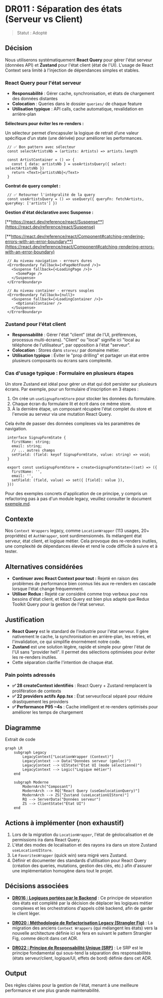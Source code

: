 # DR011 : Séparation des états (Serveur vs Client)

> Statut : Adopté

## Décision

Nous utiliserons systématiquement **React Query** pour gérer l'état serveur (données API) et **Zustand** pour l'état client (état de l'UI). L'usage de React Context sera limité à l'injection de dépendances simples et stables.

### **React Query pour l'état serveur**

- **Responsabilité** : Gérer cache, synchronisation, et états de chargement des données distantes
- **Colocation** : Queries dans le dossier `queries/` de chaque feature
- **Utilisation typique** : API calls, cache automatique, revalidation en arrière-plan

**Sélecteurs pour éviter les re-renders :**

Un sélecteur permet d’encapsuler la logique de retrait d’une valeur spécifique d’un state (une dérivée) pour améliorer les performances.

```tsx
 // ✅ Bon pattern avec sélecteur
 const selectArtistsNb = (artists: Artists) => artists.length
 
 const ArtistContainer = () => {
   const { data: artistsNb } = useArtistsQuery({ select: selectArtistsNb })
   return <Text>{artistsNb}</Text>
 }
```

**Contrat de query complet :**

```tsx
 // ✅ Retourner l'intégralité de la query
 const useArtistsQuery = () => useQuery({ queryFn: fetchArtists, queryKey: ['artists'] })
```

**Gestion d'état déclarative avec Suspense :**

[**https://react.dev/reference/react/Suspense**](https://react.dev/reference/react/Suspense)

[**https://react.dev/reference/react/Component#catching-rendering-errors-with-an-error-boundary**](https://react.dev/reference/react/Component#catching-rendering-errors-with-an-error-boundary)

```tsx
 // Au niveau navigation - erreurs dures
 <ErrorBoundary fallback={<PageNotFound />}>
   <Suspense fallback={<LoadingPage />}>
     <SomePage />
   </Suspense>
 </ErrorBoundary>
 
 // Au niveau container - erreurs souples
 <ErrorBoundary fallback={null}>
   <Suspense fallback={<LoadingContainer />}>
     <OptionalContainer />
   </Suspense>
 </ErrorBoundary>
```

### **Zustand pour l'état client**

- **Responsabilité** : Gérer l'état "client" (état de l'UI, préférences, processus multi-écrans). "Client" ou "local" signifie ici "local au téléphone de l'utilisateur", par opposition à l'état "serveur".
- **Colocation** : Stores dans `stores/` par domaine métier.
- **Utilisation typique** : Éviter le "prop drilling" et partager un état entre plusieurs composants ou écrans sans complexité.

### **Cas d'usage typique : Formulaire en plusieurs étapes**

Un store Zustand est idéal pour gérer un état qui doit persister sur plusieurs écrans. Par exemple, pour un formulaire d'inscription en 3 étapes :

1. On crée un `useSignupFormStore` pour stocker les données du formulaire.
2. Chaque écran du formulaire lit et écrit dans ce même store.
3. À la dernière étape, un composant récupère l'état complet du store et l'envoie au serveur via une mutation React Query.

Cela évite de passer des données complexes via les paramètres de navigation.

```tsx
 interface SignupFormState {
   firstName: string;
   email: string;
   // ... autres champs
   setField: (field: keyof SignupFormState, value: string) => void;
 }
 
 export const useSignupFormStore = create<SignupFormState>((set) => ({
   firstName: '',
   email: '',
   setField: (field, value) => set({ [field]: value }),
 }))
```

Pour des exemples concrets d'application de ce principe, y compris un refactoring pas à pas d'un module legacy, veuillez consulter le document [exemple.md](../architecture/exemple.md).

## Contexte

Nos `Context Wrappers` legacy, comme `LocationWrapper` (113 usages, 20+ propriétés) et `AuthWrapper`, sont surdimensionnés. Ils mélangent état serveur, état client, et logique métier. Cela provoque des re-renders inutiles, une complexité de dépendances élevée et rend le code difficile à suivre et à tester.

## Alternatives considérées

- **Continuer avec React Context pour tout :** Rejeté en raison des problèmes de performance bien connus liés aux re-renders en cascade lorsque l'état change fréquemment.
- **Utiliser Redux :** Rejeté car considéré comme trop verbeux pour nos besoins d'état client, et React Query est bien plus adapté que Redux Toolkit Query pour la gestion de l'état serveur.

## Justification

- **React Query** est le standard de l'industrie pour l'état serveur. Il gère nativement le cache, la synchronisation en arrière-plan, les retries, et l'invalidation, ce qui simplifie énormément notre code.
- **Zustand** est une solution légère, rapide et simple pour gérer l'état de l'UI sans "provider hell". Il permet des sélections optimisées pour éviter les re-renders inutiles.
- Cette séparation clarifie l'intention de chaque état.

### **Pain points adressés**

- **✅ 28 createContext identifiés** : React Query + Zustand remplacent la prolifération de contexts
- **✅ 22 providers actifs App.tsx** : État serveur/local séparé pour réduire drastiquement les providers
- **✅ Performance P95 ~4s** : Cache intelligent et re-renders optimisés pour améliorer les temps de chargement

## Diagramme

Extrait de code

```mermaid
graph LR
    subgraph Legacy
        LegacyContext["LocationWrapper (Context)"]
        LegacyContext --> Data("Données serveur (geoloc)")
        LegacyContext --> UIState("État UI (mode sélectionné)")
        LegacyContext --> Logic("Logique métier")
    end

    subgraph Moderne
        ModernArch("Composant")
        ModernArch --> RQ["React Query (useGeolocationQuery)"]
        ModernArch --> ZS["Zustand (useLocationUIStore)"]
        RQ --> ServerData("Données serveur")
        ZS --> ClientState("État UI")
    end
```

## Actions à implémenter (non exhaustif)

1. Lors de la migration du `LocationWrapper`, l'état de géolocalisation et de permissions ira dans React Query.
2. L'état des modes de localisation et des rayons ira dans un store Zustand `useLocationUIStore`.
3. Le `FavoritesWrapper` (quick win) sera migré vers Zustand.
4. Définir et documenter des standards d'utilisation pour React Query (création des queries, mutations, gestion des clés, etc.) afin d'assurer une implémentation homogène dans tout le projet.

## Décisions associées

- **[DR016 : Logiques portées par le Backend](./DR016%20%20Logiques%20portées%20par%20le%20Backend.md)** : Ce principe de séparation des états est complété par la décision de déplacer les logiques métier complexes et les orchestrations d'appels côté backend, afin de garder le client léger.

- **[DR020 : Méthodologie de Refactorisation Legacy (Strangler Fig)](./DR020%20%20Méthodologie%20de%20Refactorisation%20Legacy%20(Strangler%20Fig).md)** : La migration des anciens `Context Wrappers` (qui mélangent les états) vers la nouvelle architecture définie ici se fera en suivant le pattern Strangler Fig, comme décrit dans cet ADR.

- **[DR022 : Principe de Responsabilité Unique (SRP)](./DR022%20%20Principe%20de%20Responsabilité%20Unique%20(SRP).md)** : Le SRP est le principe fondamental qui sous-tend la séparation des responsabilités (états serveur/client, logique/UI, effets de bord) définie dans cet ADR.

## Output

Des règles claires pour la gestion de l'état, menant à une meilleure performance et une plus grande maintenabilité.
